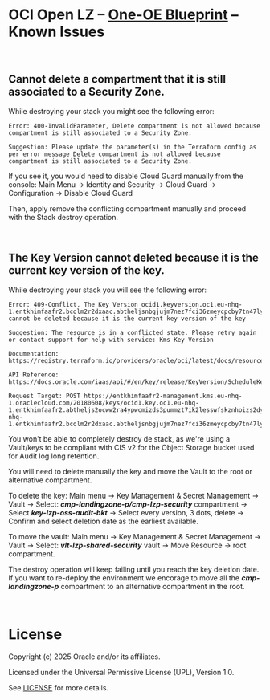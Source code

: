 # **OCI Open LZ &ndash; [One-OE Blueprint](#) &ndash; Known Issues**

&nbsp; 

## Cannot delete a compartment that it is still associated to a Security Zone.

While destroying your stack you might see the following error:

```
Error: 400-InvalidParameter, Delete compartment is not allowed because compartment is still associated to a Security Zone.

Suggestion: Please update the parameter(s) in the Terraform config as per error message Delete compartment is not allowed because compartment is still associated to a Security Zone.

```

If you see it, you would need to disable Cloud Guard manually from the console:
Main Menu -> Identity and Security -> Cloud Guard -> Configuration -> Disable Cloud Guard

Then, apply remove the conflicting compartment manually and proceed with the Stack destroy operation.

&nbsp; 

## The Key Version cannot deleted because it is the current key version of the key.

While destroying your stack you will see the following error:

```
Error: 409-Conflict, The Key Version ocid1.keyversion.oc1.eu-nhq-1.entkhimfaafr2.bcqlm2r2dxaac.abtheljsnbgjujm7nez7fci36zmeycpcby7tn47lyv3fixgyflla37k4scnq cannot be deleted because it is the current key version of the key

Suggestion: The resource is in a conflicted state. Please retry again or contact support for help with service: Kms Key Version

Documentation: https://registry.terraform.io/providers/oracle/oci/latest/docs/resources/kms_key_version

API Reference: https://docs.oracle.com/iaas/api/#/en/key/release/KeyVersion/ScheduleKeyVersionDeletion

Request Target: POST https://entkhimfaafr2-management.kms.eu-nhq-1.oraclecloud.com/20180608/keys/ocid1.key.oc1.eu-nhq-1.entkhimfaafr2.abtheljs2ocww2ra4ypwcmizds3pummzt7ik2lesswfskznhoizs2dyld4aq/keyVersions/ocid1.keyversion.oc1.eu-nhq-1.entkhimfaafr2.bcqlm2r2dxaac.abtheljsnbgjujm7nez7fci36zmeycpcby7tn47lyv3fixgyflla37k4scnq/actions/scheduleDeletion

```

You won't be able to completely destroy de stack, as we're using a Vault/keys to be compliant with CIS v2 for the Object Storage bucket used for Audit log long retention.

You will need to delete manually the key and move the Vault to the root or alternative compartment.

To delete the key:
Main menu -> Key Management & Secret Management -> Vault -> Select: ***cmp-landingzone-p/cmp-lzp-security*** compartment -> Select ***key-lzp-oss-audit-bkt*** -> Select every version, 3 dots, delete -> Confirm and select deletion date as the earliest available.

To move the vault:
Main menu -> Key Management & Secret Management -> Vault -> Select: ***vlt-lzp-shared-security*** vault -> Move Resource -> root compartment.

The destroy operation will keep failing until you reach the key deletion date. If you want to re-deploy the environment we encorage to move all the ***cmp-landingzone-p*** compartment to an alternative compartment in the root.

&nbsp; 

# License

Copyright (c) 2025 Oracle and/or its affiliates.

Licensed under the Universal Permissive License (UPL), Version 1.0.

See [LICENSE](/LICENSE.txt) for more details.


&nbsp; 
